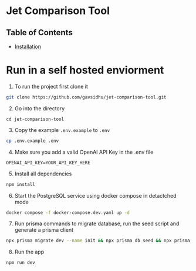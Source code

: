 # Jet Comparison Tool

## Table of Contents

- [Installation](#run-in-a-self-hosted-enviorment)



# Run in a self hosted enviorment

1. To run the project first clone it

```sh
git clone https://github.com/gavsidhu/jet-comparison-tool.git
```

2. Go into the directory 

```
cd jet-comparison-tool
```

3. Copy the example `.env.example` to `.env`

```sh
cp .env.example .env
```

4. Make sure you add a valid OpenAI API Key in the .env file

```env
OPENAI_API_KEY=YOUR_API_KEY_HERE
```

5. Install all dependencies

```sh
npm install
```

6. Start the PostgreSQL service using docker compose in detactched mode

```sh
docker compose -f docker-compose.dev.yaml up -d
```


7. Run prisma commands to migrate database, run the seed script and generate a prisma client
```sh
npx prisma migrate dev --name init && npx prisma db seed && npx prisma generate
```

8. Run the app
```sh
npm run dev
```
